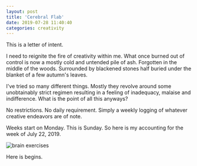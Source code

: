 ```yaml
---
layout: post
title: 'Cerebral Flab'
date: 2019-07-28 11:40:40
categories: creativity
---
```


This is a letter of intent.

I need to reignite the fire of creativity within me. What once burned out of control is now a mostly cold and untended pile of ash. Forgotten in the middle of the woods. Surrounded by blackened stones half buried under the blanket of a few autumn's leaves.

I've tried so many different things. Mostly they revolve around some unobtainably strict regimen resulting in a feeling of inadequacy, malaise and indifference. What is the point of all this anyways?

No restrictions. No daily requirement. Simply a weekly logging of whatever creative endeavors are of note.

Weeks start on Monday. This is Sunday. So here is my accounting for the week of July 22, 2019.

![brain exercises](../../images/CA-190722-cerebral-flab.png)

Here is begins.
